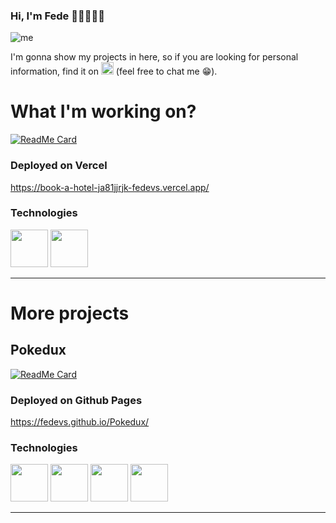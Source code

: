 ### Hi, I'm Fede 👋🏻👨🏼‍💻

![me](https://user-images.githubusercontent.com/86263343/213335553-09650828-d313-46fb-85ae-af7f6e6b5a1a.png)

I'm gonna show my projects in here, so if you are looking for personal information, find it on [<img src=https://user-images.githubusercontent.com/86263343/213340048-75cfd524-52a4-4ade-8fe3-5ddcb5d63de1.png width="20" height="20" alt="Linkedin logo">](https://www.linkedin.com/in/federicoponcela/?locale=en_US) (feel free to chat me 😁).

# What I'm working on?
[![ReadMe Card](https://github-readme-stats-sigma-five.vercel.app/api/pin/?username=Fedevs&repo=book-a-hotel&show_owner=true)](https://github.com/Fedevs/book-a-hotel)


### Deployed on Vercel
https://book-a-hotel-ja81jjrjk-fedevs.vercel.app/

### Technologies
[<img width="60" src="https://user-images.githubusercontent.com/86263343/232657043-dadc5efb-b89e-4aca-abcf-16d57f0d074a.png"/>](https://nextjs.org/docs/getting-started) [<img width="60" src="https://user-images.githubusercontent.com/86263343/232657921-0f1b7a08-5f4c-424b-86a0-30a111eae5e6.png"/>](https://www.typescriptlang.org/docs/)

---

# More projects

## Pokedux

[![ReadMe Card](https://github-readme-stats-sigma-five.vercel.app/api/pin/?username=Fedevs&repo=Pokedux&show_owner=true)](https://github.com/Fedevs/Pokedux)  

### Deployed on Github Pages
https://fedevs.github.io/Pokedux/

### Technologies
[<img width="60" src="https://user-images.githubusercontent.com/86263343/213344497-5d8489bc-06af-423e-a588-c77cf1a1f57e.png"/>](https://reactjs.org/docs/getting-started.html) [<img width="60" src="https://user-images.githubusercontent.com/86263343/213344487-88d0022b-b542-439a-9784-ee57d2b1f343.png"/>](https://redux-toolkit.js.org/introduction/getting-started) [<img width="60" src="https://user-images.githubusercontent.com/86263343/216745349-788e5910-e504-4727-bc94-5cd773a02d2f.png"/>](https://reactrouter.com/en/main/start/tutorial) [<img width="60" src="https://user-images.githubusercontent.com/86263343/213885544-47015d45-a9b0-44f1-b6c4-ab44132809e3.svg"/>](https://docs.docker.com/compose/gettingstarted/)

---
